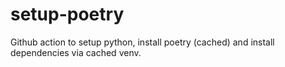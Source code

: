 # setup-poetry
Github action to setup python, install poetry (cached) and install dependencies via cached venv.
